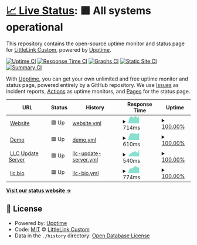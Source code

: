 # [📈 Live Status](https://LittleLink-Custom.github.io/uptime): <!--live status--> **🟩 All systems operational**

This repository contains the open-source uptime monitor and status page for [LittleLink Custom](https://littlelink-custom.com), powered by [Upptime](https://github.com/upptime/upptime).

[![Uptime CI](https://github.com/LittleLink-Custom/uptime/workflows/Uptime%20CI/badge.svg)](https://github.com/LittleLink-Custom/uptime/actions?query=workflow%3A%22Uptime+CI%22)
[![Response Time CI](https://github.com/LittleLink-Custom/uptime/workflows/Response%20Time%20CI/badge.svg)](https://github.com/LittleLink-Custom/uptime/actions?query=workflow%3A%22Response+Time+CI%22)
[![Graphs CI](https://github.com/LittleLink-Custom/uptime/workflows/Graphs%20CI/badge.svg)](https://github.com/LittleLink-Custom/uptime/actions?query=workflow%3A%22Graphs+CI%22)
[![Static Site CI](https://github.com/LittleLink-Custom/uptime/workflows/Static%20Site%20CI/badge.svg)](https://github.com/LittleLink-Custom/uptime/actions?query=workflow%3A%22Static+Site+CI%22)
[![Summary CI](https://github.com/LittleLink-Custom/uptime/workflows/Summary%20CI/badge.svg)](https://github.com/LittleLink-Custom/uptime/actions?query=workflow%3A%22Summary+CI%22)

With [Upptime](https://upptime.js.org), you can get your own unlimited and free uptime monitor and status page, powered entirely by a GitHub repository. We use [Issues](https://github.com/LittleLink-Custom/uptime/issues) as incident reports, [Actions](https://github.com/LittleLink-Custom/uptime/actions) as uptime monitors, and [Pages](https://LittleLink-Custom.github.io/uptime) for the status page.

<!--start: status pages-->
<!-- This summary is generated by Upptime (https://github.com/upptime/upptime) -->
<!-- Do not edit this manually, your changes will be overwritten -->
<!-- prettier-ignore -->
| URL | Status | History | Response Time | Uptime |
| --- | ------ | ------- | ------------- | ------ |
| <img alt="" src="https://favicons.githubusercontent.com/littlelink-custom.com" height="13"> [Website](https://littlelink-custom.com) | 🟩 Up | [website.yml](https://github.com/LittleLink-Custom/uptime/commits/HEAD/history/website.yml) | <details><summary><img alt="Response time graph" src="./graphs/website/response-time-week.png" height="20"> 714ms</summary><br><a href="https://LittleLink-Custom.github.io/uptime/history/website"><img alt="Response time 714" src="https://img.shields.io/endpoint?url=https%3A%2F%2Fraw.githubusercontent.com%2FLittleLink-Custom%2Fuptime%2FHEAD%2Fapi%2Fwebsite%2Fresponse-time.json"></a><br><a href="https://LittleLink-Custom.github.io/uptime/history/website"><img alt="24-hour response time 714" src="https://img.shields.io/endpoint?url=https%3A%2F%2Fraw.githubusercontent.com%2FLittleLink-Custom%2Fuptime%2FHEAD%2Fapi%2Fwebsite%2Fresponse-time-day.json"></a><br><a href="https://LittleLink-Custom.github.io/uptime/history/website"><img alt="7-day response time 714" src="https://img.shields.io/endpoint?url=https%3A%2F%2Fraw.githubusercontent.com%2FLittleLink-Custom%2Fuptime%2FHEAD%2Fapi%2Fwebsite%2Fresponse-time-week.json"></a><br><a href="https://LittleLink-Custom.github.io/uptime/history/website"><img alt="30-day response time 714" src="https://img.shields.io/endpoint?url=https%3A%2F%2Fraw.githubusercontent.com%2FLittleLink-Custom%2Fuptime%2FHEAD%2Fapi%2Fwebsite%2Fresponse-time-month.json"></a><br><a href="https://LittleLink-Custom.github.io/uptime/history/website"><img alt="1-year response time 714" src="https://img.shields.io/endpoint?url=https%3A%2F%2Fraw.githubusercontent.com%2FLittleLink-Custom%2Fuptime%2FHEAD%2Fapi%2Fwebsite%2Fresponse-time-year.json"></a></details> | <details><summary><a href="https://LittleLink-Custom.github.io/uptime/history/website">100.00%</a></summary><a href="https://LittleLink-Custom.github.io/uptime/history/website"><img alt="All-time uptime 100.00%" src="https://img.shields.io/endpoint?url=https%3A%2F%2Fraw.githubusercontent.com%2FLittleLink-Custom%2Fuptime%2FHEAD%2Fapi%2Fwebsite%2Fuptime.json"></a><br><a href="https://LittleLink-Custom.github.io/uptime/history/website"><img alt="24-hour uptime 100.00%" src="https://img.shields.io/endpoint?url=https%3A%2F%2Fraw.githubusercontent.com%2FLittleLink-Custom%2Fuptime%2FHEAD%2Fapi%2Fwebsite%2Fuptime-day.json"></a><br><a href="https://LittleLink-Custom.github.io/uptime/history/website"><img alt="7-day uptime 100.00%" src="https://img.shields.io/endpoint?url=https%3A%2F%2Fraw.githubusercontent.com%2FLittleLink-Custom%2Fuptime%2FHEAD%2Fapi%2Fwebsite%2Fuptime-week.json"></a><br><a href="https://LittleLink-Custom.github.io/uptime/history/website"><img alt="30-day uptime 100.00%" src="https://img.shields.io/endpoint?url=https%3A%2F%2Fraw.githubusercontent.com%2FLittleLink-Custom%2Fuptime%2FHEAD%2Fapi%2Fwebsite%2Fuptime-month.json"></a><br><a href="https://LittleLink-Custom.github.io/uptime/history/website"><img alt="1-year uptime 100.00%" src="https://img.shields.io/endpoint?url=https%3A%2F%2Fraw.githubusercontent.com%2FLittleLink-Custom%2Fuptime%2FHEAD%2Fapi%2Fwebsite%2Fuptime-year.json"></a></details>
| <img alt="" src="https://favicons.githubusercontent.com/demo.littlelink-custom.com" height="13"> [Demo](https://demo.littlelink-custom.com) | 🟩 Up | [demo.yml](https://github.com/LittleLink-Custom/uptime/commits/HEAD/history/demo.yml) | <details><summary><img alt="Response time graph" src="./graphs/demo/response-time-week.png" height="20"> 610ms</summary><br><a href="https://LittleLink-Custom.github.io/uptime/history/demo"><img alt="Response time 610" src="https://img.shields.io/endpoint?url=https%3A%2F%2Fraw.githubusercontent.com%2FLittleLink-Custom%2Fuptime%2FHEAD%2Fapi%2Fdemo%2Fresponse-time.json"></a><br><a href="https://LittleLink-Custom.github.io/uptime/history/demo"><img alt="24-hour response time 610" src="https://img.shields.io/endpoint?url=https%3A%2F%2Fraw.githubusercontent.com%2FLittleLink-Custom%2Fuptime%2FHEAD%2Fapi%2Fdemo%2Fresponse-time-day.json"></a><br><a href="https://LittleLink-Custom.github.io/uptime/history/demo"><img alt="7-day response time 610" src="https://img.shields.io/endpoint?url=https%3A%2F%2Fraw.githubusercontent.com%2FLittleLink-Custom%2Fuptime%2FHEAD%2Fapi%2Fdemo%2Fresponse-time-week.json"></a><br><a href="https://LittleLink-Custom.github.io/uptime/history/demo"><img alt="30-day response time 610" src="https://img.shields.io/endpoint?url=https%3A%2F%2Fraw.githubusercontent.com%2FLittleLink-Custom%2Fuptime%2FHEAD%2Fapi%2Fdemo%2Fresponse-time-month.json"></a><br><a href="https://LittleLink-Custom.github.io/uptime/history/demo"><img alt="1-year response time 610" src="https://img.shields.io/endpoint?url=https%3A%2F%2Fraw.githubusercontent.com%2FLittleLink-Custom%2Fuptime%2FHEAD%2Fapi%2Fdemo%2Fresponse-time-year.json"></a></details> | <details><summary><a href="https://LittleLink-Custom.github.io/uptime/history/demo">100.00%</a></summary><a href="https://LittleLink-Custom.github.io/uptime/history/demo"><img alt="All-time uptime 100.00%" src="https://img.shields.io/endpoint?url=https%3A%2F%2Fraw.githubusercontent.com%2FLittleLink-Custom%2Fuptime%2FHEAD%2Fapi%2Fdemo%2Fuptime.json"></a><br><a href="https://LittleLink-Custom.github.io/uptime/history/demo"><img alt="24-hour uptime 100.00%" src="https://img.shields.io/endpoint?url=https%3A%2F%2Fraw.githubusercontent.com%2FLittleLink-Custom%2Fuptime%2FHEAD%2Fapi%2Fdemo%2Fuptime-day.json"></a><br><a href="https://LittleLink-Custom.github.io/uptime/history/demo"><img alt="7-day uptime 100.00%" src="https://img.shields.io/endpoint?url=https%3A%2F%2Fraw.githubusercontent.com%2FLittleLink-Custom%2Fuptime%2FHEAD%2Fapi%2Fdemo%2Fuptime-week.json"></a><br><a href="https://LittleLink-Custom.github.io/uptime/history/demo"><img alt="30-day uptime 100.00%" src="https://img.shields.io/endpoint?url=https%3A%2F%2Fraw.githubusercontent.com%2FLittleLink-Custom%2Fuptime%2FHEAD%2Fapi%2Fdemo%2Fuptime-month.json"></a><br><a href="https://LittleLink-Custom.github.io/uptime/history/demo"><img alt="1-year uptime 100.00%" src="https://img.shields.io/endpoint?url=https%3A%2F%2Fraw.githubusercontent.com%2FLittleLink-Custom%2Fuptime%2FHEAD%2Fapi%2Fdemo%2Fuptime-year.json"></a></details>
| <img alt="" src="https://favicons.githubusercontent.com/update.littlelink-custom.com" height="13"> [LLC Update Server](https://update.littlelink-custom.com) | 🟩 Up | [llc-update-server.yml](https://github.com/LittleLink-Custom/uptime/commits/HEAD/history/llc-update-server.yml) | <details><summary><img alt="Response time graph" src="./graphs/llc-update-server/response-time-week.png" height="20"> 540ms</summary><br><a href="https://LittleLink-Custom.github.io/uptime/history/llc-update-server"><img alt="Response time 540" src="https://img.shields.io/endpoint?url=https%3A%2F%2Fraw.githubusercontent.com%2FLittleLink-Custom%2Fuptime%2FHEAD%2Fapi%2Fllc-update-server%2Fresponse-time.json"></a><br><a href="https://LittleLink-Custom.github.io/uptime/history/llc-update-server"><img alt="24-hour response time 540" src="https://img.shields.io/endpoint?url=https%3A%2F%2Fraw.githubusercontent.com%2FLittleLink-Custom%2Fuptime%2FHEAD%2Fapi%2Fllc-update-server%2Fresponse-time-day.json"></a><br><a href="https://LittleLink-Custom.github.io/uptime/history/llc-update-server"><img alt="7-day response time 540" src="https://img.shields.io/endpoint?url=https%3A%2F%2Fraw.githubusercontent.com%2FLittleLink-Custom%2Fuptime%2FHEAD%2Fapi%2Fllc-update-server%2Fresponse-time-week.json"></a><br><a href="https://LittleLink-Custom.github.io/uptime/history/llc-update-server"><img alt="30-day response time 540" src="https://img.shields.io/endpoint?url=https%3A%2F%2Fraw.githubusercontent.com%2FLittleLink-Custom%2Fuptime%2FHEAD%2Fapi%2Fllc-update-server%2Fresponse-time-month.json"></a><br><a href="https://LittleLink-Custom.github.io/uptime/history/llc-update-server"><img alt="1-year response time 540" src="https://img.shields.io/endpoint?url=https%3A%2F%2Fraw.githubusercontent.com%2FLittleLink-Custom%2Fuptime%2FHEAD%2Fapi%2Fllc-update-server%2Fresponse-time-year.json"></a></details> | <details><summary><a href="https://LittleLink-Custom.github.io/uptime/history/llc-update-server">100.00%</a></summary><a href="https://LittleLink-Custom.github.io/uptime/history/llc-update-server"><img alt="All-time uptime 100.00%" src="https://img.shields.io/endpoint?url=https%3A%2F%2Fraw.githubusercontent.com%2FLittleLink-Custom%2Fuptime%2FHEAD%2Fapi%2Fllc-update-server%2Fuptime.json"></a><br><a href="https://LittleLink-Custom.github.io/uptime/history/llc-update-server"><img alt="24-hour uptime 100.00%" src="https://img.shields.io/endpoint?url=https%3A%2F%2Fraw.githubusercontent.com%2FLittleLink-Custom%2Fuptime%2FHEAD%2Fapi%2Fllc-update-server%2Fuptime-day.json"></a><br><a href="https://LittleLink-Custom.github.io/uptime/history/llc-update-server"><img alt="7-day uptime 100.00%" src="https://img.shields.io/endpoint?url=https%3A%2F%2Fraw.githubusercontent.com%2FLittleLink-Custom%2Fuptime%2FHEAD%2Fapi%2Fllc-update-server%2Fuptime-week.json"></a><br><a href="https://LittleLink-Custom.github.io/uptime/history/llc-update-server"><img alt="30-day uptime 100.00%" src="https://img.shields.io/endpoint?url=https%3A%2F%2Fraw.githubusercontent.com%2FLittleLink-Custom%2Fuptime%2FHEAD%2Fapi%2Fllc-update-server%2Fuptime-month.json"></a><br><a href="https://LittleLink-Custom.github.io/uptime/history/llc-update-server"><img alt="1-year uptime 100.00%" src="https://img.shields.io/endpoint?url=https%3A%2F%2Fraw.githubusercontent.com%2FLittleLink-Custom%2Fuptime%2FHEAD%2Fapi%2Fllc-update-server%2Fuptime-year.json"></a></details>
| <img alt="" src="https://favicons.githubusercontent.com/llc.bio" height="13"> [llc.bio](https://llc.bio) | 🟩 Up | [llc-bio.yml](https://github.com/LittleLink-Custom/uptime/commits/HEAD/history/llc-bio.yml) | <details><summary><img alt="Response time graph" src="./graphs/llc-bio/response-time-week.png" height="20"> 774ms</summary><br><a href="https://LittleLink-Custom.github.io/uptime/history/llc-bio"><img alt="Response time 774" src="https://img.shields.io/endpoint?url=https%3A%2F%2Fraw.githubusercontent.com%2FLittleLink-Custom%2Fuptime%2FHEAD%2Fapi%2Fllc-bio%2Fresponse-time.json"></a><br><a href="https://LittleLink-Custom.github.io/uptime/history/llc-bio"><img alt="24-hour response time 774" src="https://img.shields.io/endpoint?url=https%3A%2F%2Fraw.githubusercontent.com%2FLittleLink-Custom%2Fuptime%2FHEAD%2Fapi%2Fllc-bio%2Fresponse-time-day.json"></a><br><a href="https://LittleLink-Custom.github.io/uptime/history/llc-bio"><img alt="7-day response time 774" src="https://img.shields.io/endpoint?url=https%3A%2F%2Fraw.githubusercontent.com%2FLittleLink-Custom%2Fuptime%2FHEAD%2Fapi%2Fllc-bio%2Fresponse-time-week.json"></a><br><a href="https://LittleLink-Custom.github.io/uptime/history/llc-bio"><img alt="30-day response time 774" src="https://img.shields.io/endpoint?url=https%3A%2F%2Fraw.githubusercontent.com%2FLittleLink-Custom%2Fuptime%2FHEAD%2Fapi%2Fllc-bio%2Fresponse-time-month.json"></a><br><a href="https://LittleLink-Custom.github.io/uptime/history/llc-bio"><img alt="1-year response time 774" src="https://img.shields.io/endpoint?url=https%3A%2F%2Fraw.githubusercontent.com%2FLittleLink-Custom%2Fuptime%2FHEAD%2Fapi%2Fllc-bio%2Fresponse-time-year.json"></a></details> | <details><summary><a href="https://LittleLink-Custom.github.io/uptime/history/llc-bio">100.00%</a></summary><a href="https://LittleLink-Custom.github.io/uptime/history/llc-bio"><img alt="All-time uptime 100.00%" src="https://img.shields.io/endpoint?url=https%3A%2F%2Fraw.githubusercontent.com%2FLittleLink-Custom%2Fuptime%2FHEAD%2Fapi%2Fllc-bio%2Fuptime.json"></a><br><a href="https://LittleLink-Custom.github.io/uptime/history/llc-bio"><img alt="24-hour uptime 100.00%" src="https://img.shields.io/endpoint?url=https%3A%2F%2Fraw.githubusercontent.com%2FLittleLink-Custom%2Fuptime%2FHEAD%2Fapi%2Fllc-bio%2Fuptime-day.json"></a><br><a href="https://LittleLink-Custom.github.io/uptime/history/llc-bio"><img alt="7-day uptime 100.00%" src="https://img.shields.io/endpoint?url=https%3A%2F%2Fraw.githubusercontent.com%2FLittleLink-Custom%2Fuptime%2FHEAD%2Fapi%2Fllc-bio%2Fuptime-week.json"></a><br><a href="https://LittleLink-Custom.github.io/uptime/history/llc-bio"><img alt="30-day uptime 100.00%" src="https://img.shields.io/endpoint?url=https%3A%2F%2Fraw.githubusercontent.com%2FLittleLink-Custom%2Fuptime%2FHEAD%2Fapi%2Fllc-bio%2Fuptime-month.json"></a><br><a href="https://LittleLink-Custom.github.io/uptime/history/llc-bio"><img alt="1-year uptime 100.00%" src="https://img.shields.io/endpoint?url=https%3A%2F%2Fraw.githubusercontent.com%2FLittleLink-Custom%2Fuptime%2FHEAD%2Fapi%2Fllc-bio%2Fuptime-year.json"></a></details>

<!--end: status pages-->

[**Visit our status website →**](https://LittleLink-Custom.github.io/uptime)

## 📄 License

- Powered by: [Upptime](https://github.com/upptime/upptime)
- Code: [MIT](./LICENSE) © [LittleLink Custom](https://littlelink-custom.com)
- Data in the `./history` directory: [Open Database License](https://opendatacommons.org/licenses/odbl/1-0/)
